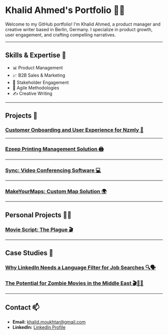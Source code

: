 # Khalid Ahmed's Portfolio 🎨🚀

Welcome to my GitHub portfolio! I'm Khalid Ahmed, a product manager and creative writer based in Berlin, Germany. I specialize in product growth, user engagement, and crafting compelling narratives.

---

## Skills & Expertise 💼

- 📊 Product Management
- 📈 B2B Sales & Marketing
- 🤝 Stakeholder Engagement
- 📅 Agile Methodologies
- ✍️ Creative Writing

---

## Projects 📐

### [Customer Onboarding and User Experience for Nzmly 📝](Nzmly.md)

---

### [Ezeep Printing Management Solution 🖨️](Ezeep.md)

---

### [Sync: Video Conferencing Software 💻](Sync.md)

---

### [MakeYourMaps: Custom Map Solution 🌍](MakeYourMaps.md)

---
## Personal Projects 🧑‍🦱

### [Movie Script: The Plague 🎬](The-Plague.md)

---
## Case Studies 💼

### [Why LinkedIn Needs a Language Filter for Job Searches 🔍🗣️](Linkedin.md)
### [The Potential for Zombie Movies in the Middle East 🎬🧟‍♂️](Cinema.md)
---

## Contact 📫

- **Email:** [khalid.moukhtar@gmail.com](mailto:khalid.moukhtar@gmail.com)
- **LinkedIn:** [LinkedIn Profile](https://www.linkedin.com/in/khalid-moukhtar/)
  
